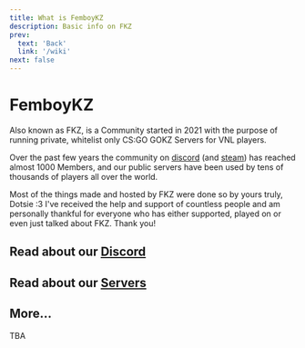```yaml
---
title: What is FemboyKZ
description: Basic info on FKZ
prev: 
  text: 'Back'
  link: '/wiki'
next: false
---
```


# FemboyKZ

Also known as FKZ, is a Community started in 2021 with the purpose of running private, whitelist only CS:GO GOKZ Servers for VNL players.

Over the past few years the community on [discord](https://discord.gg/fkz) (and [steam](https://steamcommunity.com/groups/femboykz)) has reached almost 1000 Members, and our public servers have been used by tens of thousands of players all over the world.

Most of the things made and hosted by FKZ were done so by yours truly, Dotsie :3 I've received the help and support of countless people and am personally thankful for everyone who has either supported, played on or even just talked about FKZ. Thank you!


## Read about our [Discord](/wiki/discord)

## Read about our [Servers](/wiki/servers)

## More...

TBA